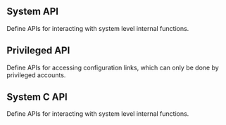 System API
---

Define APIs for interacting with system level internal functions.

## Privileged API
Define APIs for accessing configuration links, which can only be done by privileged accounts.

## System C API   
Define APIs for interacting with system level internal functions.

